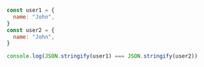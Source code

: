 ```js showLineNumbers {8}
const user1 = {
  name: "John",
}
const user2 = {
  name: "John",
}

console.log(JSON.stringify(user1) === JSON.stringify(user2))
```